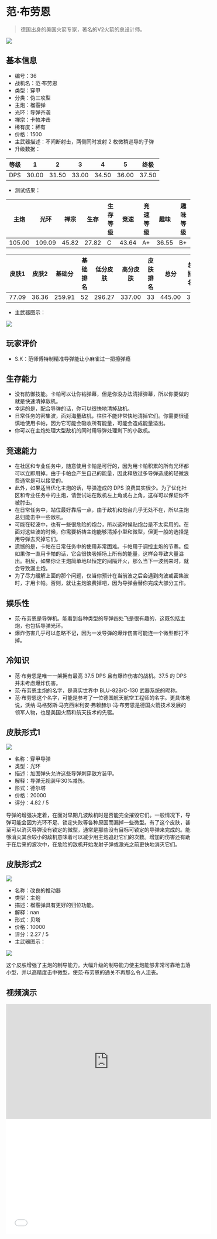 # 范·布劳恩

> 德国出身的美国火箭专家，著名的V2火箭的总设计师。

<img src="/ships/ship_36.png" style={{zoom:1}}/>

## 基本信息

- 编号：36
- 战机名：范·布劳恩
- 类型：穿甲
- 分类：伪三攻型
- 主炮：榴霰弹
- 光环：导弹齐袭
- 禅宗：卡帕冲击
- 稀有度：稀有
- 价格：1500
- 主武器描述：不间断射击，两侧同时发射 2 枚微稍巡导的子弹
- 升级数据：

| 等级 | 1 | 2 | 3 | 4 | 5 | 终极 |
|--|--|--|--|--|--|--|
| DPS | 30.00 | 31.50 | 33.00 | 34.50 | 36.00 | 37.50 |

- 测试结果：

| 主炮 | 光环 | 禅宗 | 生存 | 生存等级 | 竞速 | 竞速等级 | 趣味 | 趣味等级 |
|--|--|--|--|--|--|--|--|--|
| 105.00 | 109.09 | 45.82 | 27.82 | C | 43.64 | A+ | 36.55 | B+ |

| 皮肤1 | 皮肤2 | 基础分 | 基础排名 | 低分皮肤 | 高分皮肤 | 皮肤排名 | 总分 | 总排名 |
|--|--|--|--|--|--|--|--|--|
| 77.09 | 36.36 | 259.91 | 52 | 296.27 | 337.00 | 33 | 445.00 | 34 |

- 主武器图示：

<img src="/illustration/main_36.gif" style={{zoom:1}}/>

## 玩家评价

- S.K：范师傅特制精准导弹能让小麻雀过一把擦弹瘾

## 生存能力

- 没有防御技能。卡帕可以让你钻弹幕，但是你没办法清掉弹幕，所以你要做的就是快速清掉敌机。
- 幸运的是，配合导弹的话，你可以很快地清掉敌机。
- 日常任务的密集波，面对海量敌机，往往不能非常快地清掉它们。你需要很谨慎地使用卡帕，因为它可能会吸收所有能量，可能会造成能量溢出。
- 你可以在主炮处理大型敌机的同时用导弹处理剩下的小敌机。

## 竞速能力

- 在社区和专业任务中，随意使用卡帕是可行的，因为用卡帕积累的所有光环都可以立即用掉。由于卡帕会产生自己的能量，因此释放过多导弹造成的轻微浪费通常是可以接受的。
- 此外，如果适当优化主炮的话，导弹造成的 DPS 浪费其实很少。为了优化社区和专业任务中的主炮，请尝试站在敌机左上角或右上角，这样可以保证你不被肘击。
- 在日常任务中，站位最好靠后一点，由于敌机和炮台几乎无处不在，所以主炮总归能击中一些敌机。
- 可能在轻波中，也有一些很危险的炮台，所以这时候贴炮台是不太实用的。在面对这些波的时候，你需要祈祷主炮能够清掉小型和微型，但更一般的选择是用导弹去灭掉它们。
- 遗憾的是，卡帕在日常任务中的使用非常困难。卡帕用于调控主炮的节奏。但如果你一直用卡帕的话，它会很快吸掉场上所有的能量，这样会导致大量溢出。相反，如果你让主炮简单地以恒定的间隔开火，那么当下一波到来时，就会导致漏主炮。
- 为了尽力缓解上面的那个问题，仅当你预计在当前波之后会遇到肉波或密集波时，才用卡帕。否则，就让主炮浪费掉吧，因为导弹会替你完成大部分工作。

## 娱乐性

- 范·布劳恩是导弹机。能看到各种类型的导弹四处飞是很有趣的，这既包括主炮，也包括导弹光环。
- 爆炸伤害几乎可以忽略不记，因为一发导弹的爆炸伤害可能连一个微型都打不掉。

## 冷知识

- 范·布劳恩是唯一一架拥有最高 37.5 DPS 且有爆炸伤害的战机。37.5 的 DPS 并未考虑爆炸伤害。
- 范·布劳恩主炮的名字，是真实世界中 BLU-82B/C-130 武器系统的昵称。
- 范·布劳恩这个名字，可能是参考了一位德国航天航空工程师的名字。更具体地说，沃纳·马格努斯·马克西米利安·弗赖赫尔·冯·布劳恩是德国火箭技术发展的领军人物，也是美国火箭和航天技术的先驱。

## 皮肤形式1

<img src="/ships/ship_36_apex_1.png" style={{zoom:1}}/>

- 名称：穿甲导弹
- 类型：光环
- 描述：加固弹头允许这些导弹刺穿敌方装甲。
- 解释：导弹无视装甲30%减伤。
- 形式：德尔塔
- 价格：20000
- 评分：4.82 / 5

导弹的增强决定着，在面对早期几波敌机时是否能完全摧毁它们。一般情况下，导弹可能会因为光环不足、锁定失败等各种原因而漏掉一些微型。有了这个皮肤，甚至可以消灭导弹没有锁定的微型，通常是那些没有目标可锁定的导弹来完成的。能够消灭其余较小的敌机意味着可以减少用主炮追赶它们的次数。增加的伤害还有助于在后来的波次中，在危险的敌机开始发射子弹或激光之前更快地消灭它们。

## 皮肤形式2

<img src="/ships/ship_36_apex_2.png" style={{zoom:1}}/>

- 名称：改良的推动器
- 类型：主炮
- 描述：榴霰弹具有更好的归位功能。
- 解释：nan
- 形式：贝塔
- 价格：10000
- 评分：2.27 / 5
- 主武器图示：

<img src="/illustration/main_36_beta.gif" style={{zoom:1}}/>

这个皮肤增强了主炮的制导能力。大幅升级的制导能力使主炮能够非常可靠地击落小型，并以高精度击中微型，使范·布劳恩的通关不再那么令人沮丧。

## 视频演示

<iframe width="560" height="315" src="https://www.youtube.com/embed/RrhLAv8oHv4?si=DVSmM2-x_j8tVo50" title="YouTube video player" frameborder="0" allow="accelerometer; autoplay; clipboard-write; encrypted-media; gyroscope; picture-in-picture; web-share" referrerpolicy="strict-origin-when-cross-origin" allowfullscreen></iframe>

<br/>

<iframe width="560" height="315" src="//player.bilibili.com/player.html?aid=391012688&bvid=BV12d4y1s7xV&cid=917157253&p=1&autoplay=false" scrolling="no" border="0" frameborder="no" allow="accelerometer; autoplay; clipboard-write; encrypted-media; gyroscope; picture-in-picture; web-share" framespacing="0" allowfullscreen="true"> </iframe>